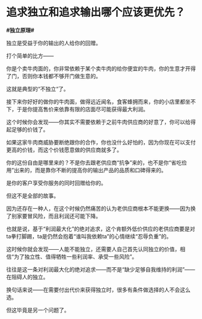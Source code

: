 # 追求独立和追求输出哪个应该更优先？
**#独立原理#** 

独立是受益于你的输出的人给你的回赠。

打个简单的比方——

你是个卖牛肉面的，你非常依赖于某个卖牛肉的给你便宜的牛肉，你的生意才开得了门，否则你本钱都不够开门做生意的。

这就是典型的“不独立“了。

接下来你好好的做你的牛肉面，做得远近闻名，食客蜂拥而来，你的小店里都坐不下，于是你提高售价来依靠有限的店面尽可能获得最大利润。

这个时候你会发现——你其实不需要依赖于之前牛肉供应商的好意了，你可以给得起足够的价钱了。

如果这家牛肉商威胁要断绝跟你的合作，你也没什么好怕的，因为你现在可以支付更高的价钱，而这个价钱愿意做的供应商就多了。

你的这份自由是哪里来的？不是你去跟老供应商“抗争”来的，也不是你“省吃俭用”出来的，而是靠你不断的提高你的输出产品的品质和口碑得来的。

是你的客户享受你服务的同时回赠给你的。

但这不是全部的故事。

因为还存在一种人，在这个时候仍然痛苦的认为老供应商根本不能更换——因为换了别家要冒风险，而且利润还可能下降。

也就是说，基于“利润最大化”的绝对追求，这个肯额外低价供应的老供应商要是对ta拳打脚踢，ta是仍然会抱着“谁叫我依赖ta”的心情继续“忍辱负重”的。

这时候你就会发现——人能不能独立，还需要人自己首先认同独立的价值，相信“为了独立性、值得牺牲一些利润率、承受一些风险”。

往往是这一条对利润最大化的绝对追求——而不是“缺少足够自我维持的利润”——在阻碍人的独立。

换句话来说——在需要付出代价来获得独立时，很多有条件做选择的人不会这么选。

但这毕竟是另一个问题了。